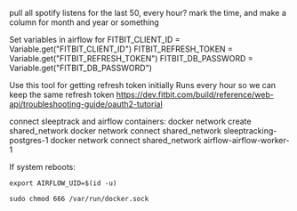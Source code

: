 pull all spotify listens for the last 50, every hour? 
mark the time, and make a column for month and year or something

Set variables in airflow for 
FITBIT_CLIENT_ID = Variable.get("FITBIT_CLIENT_ID") 
FITBIT_REFRESH_TOKEN = Variable.get("FITBIT_REFRESH_TOKEN")
FITBIT_DB_PASSWORD = Variable.get("FITBIT_DB_PASSWORD")

Use this tool for getting refresh token initially
Runs every hour so we can keep the same refresh token 
https://dev.fitbit.com/build/reference/web-api/troubleshooting-guide/oauth2-tutorial

connect sleeptrack and airflow containers:
docker network create shared_network
docker network connect shared_network sleeptracking-postgres-1
docker network connect shared_network airflow-airflow-worker-1

If system reboots:

`export AIRFLOW_UID=$(id -u)`

`sudo chmod 666 /var/run/docker.sock`